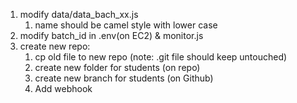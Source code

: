 1. modify data/data_bach_xx.js
    1. name should be camel style with lower case
2. modify batch_id in .env(on EC2) & monitor.js
3. create new repo:
    1. cp old file to new repo (note: .git file should keep untouched)
    2. create new folder for students (on repo)
    3. create new branch for students (on Github)
    4. Add webhook
        
